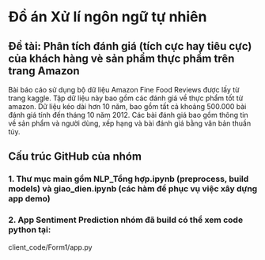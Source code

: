 # Đồ án Xử lí ngôn ngữ tự nhiên
## Đề tài: Phân tích đánh giá (tích cực hay tiêu cực) của khách hàng vè sản phẩm thực phẩm trên trang Amazon

Bài báo cáo sử dụng bộ dữ liệu Amazon Fine Food Reviews được lấy từ trang kaggle. Tập dữ liệu này bao gồm các đánh giá về thực phẩm tốt từ amazon. Dữ liệu kéo dài hơn 10 năm, bao gồm tất cả khoảng 500.000 bài đánh giá tính đến tháng 10 năm 2012. Các bài đánh giá bao gồm thông tin về sản phẩm và người dùng, xếp hạng và bài đánh giá bằng văn bản thuần túy. 

## Cấu trúc GitHub của nhóm

### 1. Thư mục main gồm NLP_Tổng hợp.ipynb (preprocess, build models) và giao_dien.ipynb (các hàm để phục vụ việc xây dựng app demo)
### 2. App Sentiment Prediction nhóm đã build có thể xem code python tại: 
client_code/Form1/app.py
